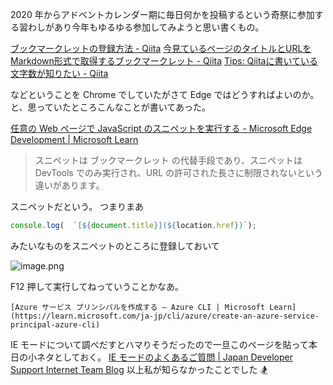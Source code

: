 2020 年からアドベントカレンダー期に毎日何かを投稿するという奇祭に参加する習わしがあり今年もゆるゆる参加してみようと思い書くもの。

[ブックマークレットの登録方法 - Qiita](https://qiita.com/aqril_1132/items/b5f9040ccb8cbc705d04)
[今見ているページのタイトルとURLをMarkdown形式で取得するブックマークレット - Qiita](https://qiita.com/rohinomiya/items/55111e2b8e73b4542b89)
[Tips: Qiitaに書いている文字数が知りたい - Qiita](https://qiita.com/e99h2121/items/8c556a1317b5e71d4931)

などということを Chrome でしていたがさて Edge ではどうすればよいのか。
と、思っていたところこんなことが書いてあった。

[任意の Web ページで JavaScript のスニペットを実行する - Microsoft Edge Development | Microsoft Learn](https://learn.microsoft.com/ja-jp/microsoft-edge/devtools-guide-chromium/javascript/snippets?WT.mc_id=twitter#open-the-snippets-tab)

> スニペットは ブックマークレット の代替手段であり、スニペットは DevTools でのみ実行され、URL の許可された長さに制限されないという違いがあります。

スニペットだという。
つまりまあ

```js
console.log(  `[${document.title}](${location.href})`);
```
みたいなものをスニペットのところに登録しておいて

![image.png](https://qiita-image-store.s3.ap-northeast-1.amazonaws.com/0/93824/abf0e5f6-869c-2879-54a1-02cc5b54940d.png)

F12 押して実行してねっていうことかなあ。

```出力
[Azure サービス プリンシパルを作成する – Azure CLI | Microsoft Learn](https://learn.microsoft.com/ja-jp/cli/azure/create-an-azure-service-principal-azure-cli)
```

IE モードについて調べだすとハマりそうだったので一旦このページを貼って本日の小ネタとしておく。
[IE モードのよくあるご質問 | Japan Developer Support Internet Team Blog](https://jpdsi.github.io/blog/internet-explorer-microsoft-edge/ie-mode-faq/) 
以上私が知らなかったことでした :snowboarder: 
